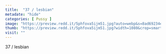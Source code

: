 ```yaml
---
title:  "37 / lesbian"
metadate: "hide"
categories: [ Pussy ]
image: "https://preview.redd.it/5phfova5ijm51.jpg?auto=webp&s=8ad69234eefd3dedcd61e2f1a9ffbbe887cba711"
thumb: "https://preview.redd.it/5phfova5ijm51.jpg?width=1080&crop=smart&auto=webp&s=5e310574eec4015b18ccfb3dc2216a5c4d5db7da"
visit: ""
---
```

37 / lesbian
